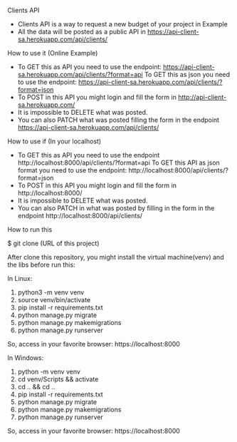 Clients API

- Clients API is a way to request a new budget of your project in Example
- All the data will be posted as a public API in https://api-client-sa.herokuapp.com/api/clients/

How to use it (Online Example)

- To GET this as API you need to use the endpoint: https://api-client-sa.herokuapp.com/api/clients/?format=api 
To GET this as json you need to use the endpoint: https://api-client-sa.herokuapp.com/api/clients/?format=json
- To POST in this API you might login and fill the form in http://api-client-sa.herokuapp.com/
- It is impossible to DELETE what was posted.
- You can also PATCH what was posted filling the form in the endpoint https://api-client-sa.herokuapp.com/api/clients/

How to use if (In your localhost)
- To GET this as API you need to use the endpoint http://localhost:8000/api/clients/?format=api
To GET this API as json format you need to use the endpoint: http://localhost:8000/api/clients/?format=json
- To POST in this API you might login and fill the form in http://localhost:8000/
- It is impossible to DELETE what was posted.
- You can also PATCH in what was posted by filling in the form in the endpoint http://localhost:8000/api/clients/

How to run this

$ git clone (URL of this project)

After clone this repository, you might install the virtual machine(venv) and the libs before run this:

In Linux:
1. python3 -m venv venv
2. source venv/bin/activate
3. pip install -r requirements.txt
4. python manage.py migrate
5. python manage.py makemigrations
6. python manage.py runserver

So, access in your favorite browser: https://localhost:8000

In Windows:
1. python -m venv venv
2. cd venv/Scripts && activate
3. cd .. && cd ..
4. pip install -r requirements.txt
5. python manage.py migrate
6. python manage.py makemigrations
7. python manage.py runserver

So, access in your favorite browser: https://localhost:8000